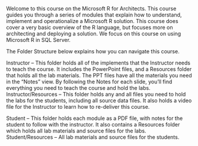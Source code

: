 Welcome to this course on the Microsoft R for Architects. This course guides you through a series of modules that explain how to understand, implement and operationalize a Microsoft R solution. This course does cover a very basic overview of the R language, but focuses more on architecting and deploying a solution. We focus on this course on using Microsoft R in SQL Server.  

The Folder Structure below explains how you can navigate this course. 

Instructor – This folder holds all of the implements that the Instructor needs to teach the course. It includes the PowerPoint files, and a Resources folder that holds all the lab materials. The PPT files have all the materials you need in the “Notes” view. By following the Notes for each slide, you’ll find everything you need to teach the course and hold the labs. 
Instructor/Resources – This folder holds any and all files you need to hold the labs for the students, including all source data files. It also holds a video file for the Instructor to learn how to re-deliver this course. 

Student – This folder holds each module as a PDF file, with notes for the student to follow with the instructor. It also contains a Resources folder which holds all lab materials and source files for the labs. 
Student/Resources – All lab materials and source files for the students.
